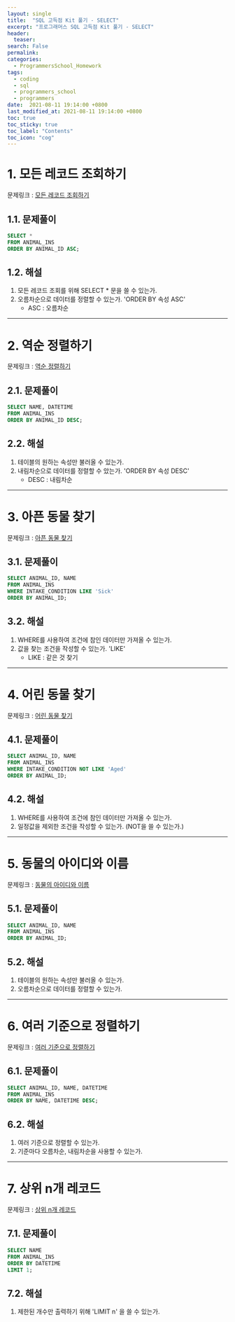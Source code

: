 ```yaml
---
layout: single
title:  "SQL 고득점 Kit 풀기 - SELECT"
excerpt: "프로그래머스 SQL 고득점 Kit 풀기 - SELECT"
header:
  teaser: 
search: False
permalink:
categories: 
  - ProgrammersSchool_Homework
tags:
  - coding
  - sql
  - programmers_school
  - programmers
date:  2021-08-11 19:14:00 +0800
last_modified_at: 2021-08-11 19:14:00 +0800
toc: true
toc_sticky: true
toc_label: "Contents"
toc_icon: "cog"
---
```


# 1. 모든 레코드 조회하기

문제링크 : [모든 레코드 조회하기](https://programmers.co.kr/learn/courses/30/lessons/59034)

## 1.1. 문제풀이

```sql
SELECT *
FROM ANIMAL_INS
ORDER BY ANIMAL_ID ASC;
```

## 1.2. 해설
1. 모든 레코드 조회를 위해 SELECT * 문을 쓸 수 있는가.
2. 오름차순으로 데이터를 정렬할 수 있는가. 'ORDER BY 속성 ASC'
    - ASC : 오름차순
---
# 2. 역순 정렬하기

문제링크 : [역순 정렬하기](https://programmers.co.kr/learn/courses/30/lessons/59035)
## 2.1. 문제풀이
```sql
SELECT NAME, DATETIME
FROM ANIMAL_INS
ORDER BY ANIMAL_ID DESC;
```

## 2.2. 해설
1. 테이블의 원하는 속성만 불러올 수 있는가.
2. 내림차순으로 데이터를 정렬할 수 았는가. 'ORDER BY 속성 DESC'
    - DESC : 내림차순
---

# 3. 아픈 동물 찾기

문제링크 : [아픈 동물 찾기](https://programmers.co.kr/learn/courses/30/lessons/59036)

## 3.1. 문제풀이

```sql
SELECT ANIMAL_ID, NAME
FROM ANIMAL_INS
WHERE INTAKE_CONDITION LIKE 'Sick'
ORDER BY ANIMAL_ID;
```

## 3.2. 해설
1. WHERE를 사용하여 조건에 참인 데이터만 가져올 수 있는가.
2. 값을 찾는 조건을 작성할 수 있는가. 'LIKE'
     - LIKE : 같은 것 찾기

---
# 4. 어린 동물 찾기

문제링크 : [어린 동물 찾기](https://programmers.co.kr/learn/courses/30/lessons/59037)

## 4.1. 문제풀이

```sql
SELECT ANIMAL_ID, NAME
FROM ANIMAL_INS
WHERE INTAKE_CONDITION NOT LIKE 'Aged'
ORDER BY ANIMAL_ID;
```

## 4.2. 해설
1. WHERE를 사용하여 조건에 참인 데이터만 가져올 수 있는가.
2. 일정값을 제외한 조건을 작성할 수 있는가. (NOT을 쓸 수 있는가.)

---

# 5. 동물의 아이디와 이름

문제링크 : [동물의 아이디와 이름](https://programmers.co.kr/learn/courses/30/lessons/59403)

## 5.1. 문제풀이

```sql
SELECT ANIMAL_ID, NAME
FROM ANIMAL_INS
ORDER BY ANIMAL_ID;
```

## 5.2. 해설
1. 테이블의 원하는 속성만 불러올 수 있는가.
2. 오름차순으로 데이터를 정렬할 수 있는가.

---

# 6. 여러 기준으로 정렬하기

문제링크 : [여러 기준으로 정렬하기](https://programmers.co.kr/learn/courses/30/lessons/59404)

## 6.1. 문제풀이

```sql
SELECT ANIMAL_ID, NAME, DATETIME
FROM ANIMAL_INS
ORDER BY NAME, DATETIME DESC;
```

## 6.2. 해설
1. 여러 기준으로 정렬할 수 있는가.
2. 기준마다 오름차순, 내림차순을 사용할 수 있는가.
---
# 7. 상위 n개 레코드

문제링크 : [상위 n개 레코드](https://programmers.co.kr/learn/courses/30/lessons/59405)

## 7.1. 문제풀이

```sql
SELECT NAME
FROM ANIMAL_INS
ORDER BY DATETIME
LIMIT 1;
```

## 7.2. 해설
1. 제한된 개수만 출력하기 위해 'LIMIT n' 을 쓸 수 있는가.